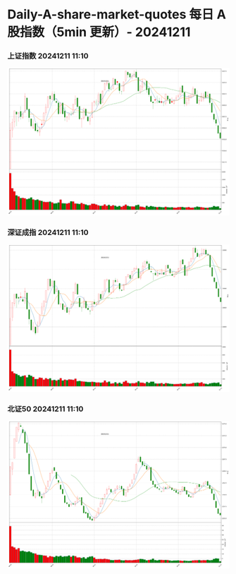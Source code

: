 
# Daily-A-share-market-quotes 每日 A 股指数（5min 更新）- 20241211

### 上证指数 20241211 11:10
![](./fig/2024/12/20241211-sh000001.png)

### 深证成指 20241211 11:10
![](./fig/2024/12/20241211-sz399001.png)

### 北证50 20241211 11:10
![](./fig/2024/12/20241211-bj899050.png)
